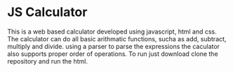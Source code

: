 <h1> JS Calculator </h1>

<p>This is a web based calculator developed using javascript, html and css. The calculator can do all basic arithmatic functions, sucha as add, subtract, multiply and divide. using a parser to parse the expressions the caculator also supports proper order of operations. To run just download clone the repository and run the html. </p>

